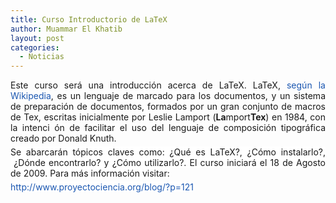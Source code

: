 ```yaml
---
title: Curso Introductorio de LaTeX
author: Muammar El Khatib
layout: post
categories:
  - Noticias
---
```

<p style="margin-top: 0px; margin-bottom: 5px;" align="justify">
  Este curso será una introducción acerca de LaTeX. LaTeX, <a style="text-decoration: none; font-weight: normal; color: #1b57b1;" href="http://es.wikipedia.org/wiki/LaTeX">según la Wikipedia</a>, es un lenguaje de marcado para los documentos, y un sistema de preparación de documentos, formados por un gran conjunto de macros de Tex, escritas inicialmente por Leslie Lamport (<strong>La</strong>mport<strong>Tex</strong>) en 1984, con la intenci ón de facilitar el uso del lenguaje de composición tipográfica creado por Donald Knuth.
</p>

<p style="margin-top: 0px; margin-bottom: 5px;" align="justify">
  <p style="margin-top: 0px; margin-bottom: 5px;" align="justify">
    <span style="background-color: #ffffff;">Se abarcarán tópicos claves como: ¿Qué es LaTeX?, ¿Cómo instalarlo?,  ¿Dónde encontrarlo? y ¿Cómo utilizarlo?. El curso iniciará el 18 de Agosto de 2009. Para más información visitar:</span>
  </p>
  
  <p style="margin-top: 0px; margin-bottom: 5px;" align="justify">
    <p style="margin-top: 0px; margin-bottom: 5px;" align="justify">
      <span style="background-color: #ffffff;"><a style="text-decoration: none; font-weight: normal; color: #1b57b1;" href="http://proyectociencia.org/blog/?p=121">http://www.proyectociencia.org/blog/?p=121</a></span>
    </p>
